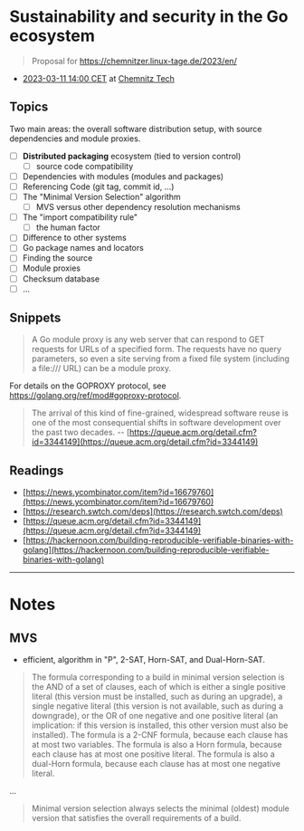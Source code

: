# Sustainability and security in the Go ecosystem

> Proposal for https://chemnitzer.linux-tage.de/2023/en/

* [2023-03-11 14:00 CET](https://chemnitzer.linux-tage.de/2023/de/programm/vortraege/?force=1) at [Chemnitz Tech](https://www.tu-chemnitz.de/)

## Topics

Two main areas: the overall software distribution setup, with source dependencies and module proxies.

* [ ] **Distributed packaging** ecosystem (tied to version control)
    * [ ] source code compatibility
* [ ] Dependencies with modules (modules and packages)
* [ ] Referencing Code (git tag, commit id, ...)
* [ ] The "Minimal Version Selection" algorithm
    * [ ] MVS versus other dependency resolution mechanisms
* [ ] The "import compatibility rule"
    * [ ] the human factor
* [ ] Difference to other systems
* [ ] Go package names and locators
* [ ] Finding the source
* [ ] Module proxies
* [ ] Checksum database
* [ ] ...

## Snippets

> A Go module proxy is any web server that can respond to GET requests for
URLs of a specified form. The requests have no query parameters, so even a site
serving from a fixed file system (including a file:/// URL) can be a module
proxy.

For details on the GOPROXY protocol, see
https://golang.org/ref/mod#goproxy-protocol.

> The arrival of this kind of fine-grained, widespread software reuse is one
> of the most consequential shifts in software development over the past two
> decades. --  [https://queue.acm.org/detail.cfm?id=3344149](https://queue.acm.org/detail.cfm?id=3344149)

## Readings

* [https://news.ycombinator.com/item?id=16679760](https://news.ycombinator.com/item?id=16679760)
* [https://research.swtch.com/deps](https://research.swtch.com/deps)
* [https://queue.acm.org/detail.cfm?id=3344149](https://queue.acm.org/detail.cfm?id=3344149)
* [https://hackernoon.com/building-reproducible-verifiable-binaries-with-golang](https://hackernoon.com/building-reproducible-verifiable-binaries-with-golang)

----

# Notes

## MVS

* efficient, algorithm in "P", 2-SAT, Horn-SAT, and Dual-Horn-SAT.

> The formula corresponding to a build in minimal version selection is the AND
> of a set of clauses, each of which is either a single positive literal (this
> version must be installed, such as during an upgrade), a single negative
> literal (this version is not available, such as during a downgrade), or the
> OR of one negative and one positive literal (an implication: if this version
> is installed, this other version must also be installed). The formula is a
> 2-CNF formula, because each clause has at most two variables. The formula is
> also a Horn formula, because each clause has at most one positive literal.
> The formula is also a dual-Horn formula, because each clause has at most one
> negative literal.

...

> Minimal version selection always selects the minimal (oldest) module version
> that satisfies the overall requirements of a build.


